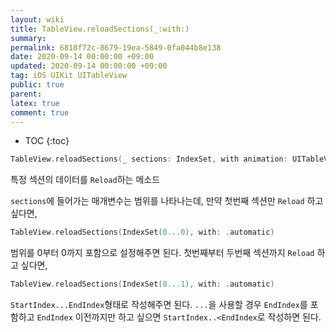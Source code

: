 ```yaml
---
layout: wiki
title: TableView.reloadSections(_:with:)
summary: 
permalink: 6818f72c-8679-19ea-5849-0fa044b8e138
date: 2020-09-14 00:00:00 +09:00
updated: 2020-09-14 00:00:00 +09:00
tag: iOS UIKit UITableView  
public: true
parent: 
latex: true
comment: true
---
```


* TOC
{:toc}

```swift
TableView.reloadSections(_ sections: IndexSet, with animation: UITableView.RowAnimation)
```

특정 섹션의 데이터를 `Reload`하는 메소드

`sections`에 들어가는 매개변수는 범위를 나타나는데, 만약 첫번째 섹션만 `Reload` 하고 싶다면,

```swift
TableView.reloadSections(IndexSet(0...0), with: .automatic)
```

범위를 0부터 0까지 포함으로 설정해주면 된다. 첫번째부터 두번째 섹션까지 `Reload` 하고 싶다면,

```swift
TableView.reloadSections(IndexSet(0...1), with: .automatic)
```

`StartIndex...EndIndex`형태로 작성해주면 된다. `...`을 사용할 경우 `EndIndex`를 포함하고 `EndIndex` 이전까지만 하고 싶으면 `StartIndex..<EndIndex`로 작성하면 된다.
